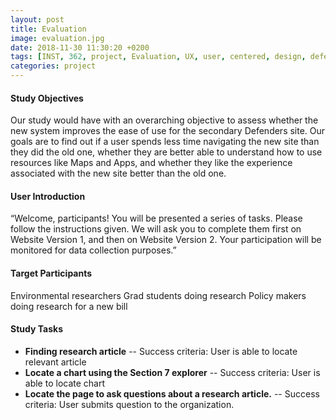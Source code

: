 ```yaml
---
layout: post
title: Evaluation
image: evaluation.jpg
date: 2018-11-30 11:30:20 +0200
tags: [INST, 362, project, Evaluation, UX, user, centered, design, defenders, wildlife]
categories: project
---
```



#### Study Objectives
Our study would have with an overarching objective to assess whether the new system improves the ease of use for the secondary Defenders site. Our goals are to find out if a user spends less time navigating the new site than they did the old one, whether they are better able to understand how to use resources like Maps and Apps, and whether they like the experience associated with the new site better than the old one.

#### User Introduction
“Welcome, participants! You will be presented a series of tasks. Please follow the instructions given. We will ask you to complete them first on Website Version 1, and then on Website Version 2. Your participation will be monitored for data collection purposes.”

#### Target Participants
Environmental researchers
Grad students doing research
Policy makers doing research for a new bill	

#### Study Tasks
- **Finding  research article**
-- Success criteria: User is able to locate relevant article
- **Locate a chart using the Section 7 explorer**
-- Success criteria: User is able to locate chart
- **Locate the page to ask questions about a research article.**
-- Success criteria: User submits question to the organization.
